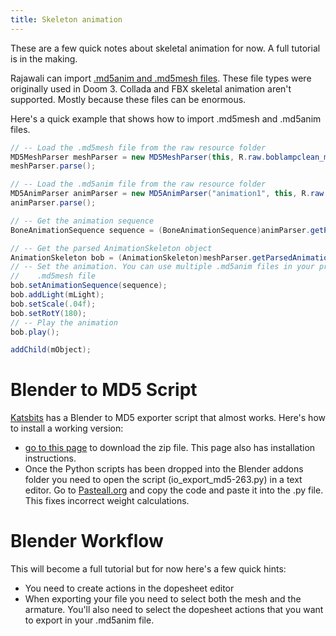 ```yaml
---
title: Skeleton animation
---
```

These are a few quick notes about skeletal animation for now. A full tutorial is in the making.

Rajawali can import [.md5anim and .md5mesh files](http://tfc.duke.free.fr/coding/md5-specs-en.html). These file types were originally used in Doom 3. Collada and FBX skeletal animation aren't supported. Mostly because these files can be enormous.

Here's a quick example that shows how to import .md5mesh and .md5anim files.

``` java
// -- Load the .md5mesh file from the raw resource folder
MD5MeshParser meshParser = new MD5MeshParser(this, R.raw.boblampclean_mesh);
meshParser.parse();

// -- Load the .md5anim file from the raw resource folder
MD5AnimParser animParser = new MD5AnimParser("animation1", this, R.raw.boblampclean_anim);
animParser.parse();

// -- Get the animation sequence
BoneAnimationSequence sequence = (BoneAnimationSequence)animParser.getParsedAnimationSequence();

// -- Get the parsed AnimationSkeleton object
AnimationSkeleton bob = (AnimationSkeleton)meshParser.getParsedAnimationObject();
// -- Set the animation. You can use multiple .md5anim files in your project for one 
//    .md5mesh file
bob.setAnimationSequence(sequence);
bob.addLight(mLight);
bob.setScale(.04f);
bob.setRotY(180);
// -- Play the animation
bob.play();

addChild(mObject);
```
# Blender to MD5 Script

[Katsbits](http://www.katsbits.com/) has a Blender to MD5 exporter script that almost works. Here's how to install a working version:
- [go to this page](http://www.katsbits.com/smforum/index.php?topic=178.0) to download the zip file. This page also has installation instructions.
- Once the Python scripts has been dropped into the Blender addons folder you need to open the script (io_export_md5-263.py) in a text editor. Go to [Pasteall.org](http://www.pasteall.org/34591/python) and copy the code and paste it into the .py file. This fixes incorrect weight calculations.

# Blender Workflow

This will become a full tutorial but for now here's a few quick hints:
- You need to create actions in the dopesheet editor
- When exporting your file you need to select both the mesh and the armature. You'll also need to select the dopesheet actions that you want to export in your .md5anim file.